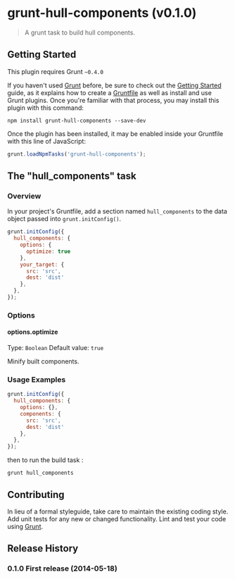 # grunt-hull-components (v0.1.0)

> A grunt task to build hull components.

## Getting Started
This plugin requires Grunt `~0.4.0`

If you haven't used [Grunt](http://gruntjs.com/) before, be sure to check out the [Getting Started](http://gruntjs.com/getting-started) guide, as it explains how to create a [Gruntfile](http://gruntjs.com/sample-gruntfile) as well as install and use Grunt plugins. Once you're familiar with that process, you may install this plugin with this command:

```shell
npm install grunt-hull-components --save-dev
```

Once the plugin has been installed, it may be enabled inside your Gruntfile with this line of JavaScript:

```js
grunt.loadNpmTasks('grunt-hull-components');
```

## The "hull_components" task

### Overview
In your project's Gruntfile, add a section named `hull_components` to the data object passed into `grunt.initConfig()`.

```js
grunt.initConfig({
  hull_components: {
    options: {
      optimize: true
    },
    your_target: {
      src: 'src',
      dest: 'dist'
    },
  },
});
```

### Options

#### options.optimize
Type: `Boolean`
Default value: `true`

Minify built components.

### Usage Examples

```js
grunt.initConfig({
  hull_components: {
    options: {},
    components: {
      src: 'src',
      dest: 'dist'
    },
  },
});
```

then to run the build task : 

```
grunt hull_components
```

## Contributing
In lieu of a formal styleguide, take care to maintain the existing coding style. Add unit tests for any new or changed functionality. Lint and test your code using [Grunt](http://gruntjs.com/).

## Release History

### 0.1.0 First release (2014-05-18)
